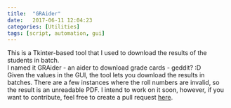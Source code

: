 ```yaml
---
title:  "GRAider"
date:   2017-06-11 12:04:23
categories: [Utilities]
tags: [script, automation, gui]
---
```


This is a Tkinter-based tool that I used to download the results of the students in batch.  
I named it GRAider - an aider to download grade cards - geddit? :D  
Given the values in the GUI, the tool lets you download the results in batches. There are a few instances where the roll numbers are invalid, so the result is an unreadable PDF. I intend to work on it soon, however, if you want to contribute, feel free to create a pull request [here](https://github.com/srdg/graider).